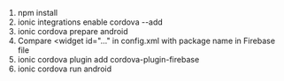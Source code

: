 1. npm install
2. ionic integrations enable cordova --add
3. ionic cordova prepare android
4. Compare <widget id="..." in config.xml with package name in Firebase file
5. ionic cordova plugin add cordova-plugin-firebase
6. ionic cordova run android